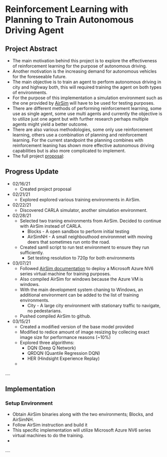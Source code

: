 # Reinforcement Learning with Planning to Train Autonomous Driving Agent

## Project Abstract
* The main motivation behind this project is to explore the effectiveness of reinforcement learning for the purpose of autonomous driving.
* Another motivation is the increasing demand for autonomous vehicles for the foreseeable future.
* The main objective is to train an agent to perform autonomous driving in city and highway both, this will required training the agent on both types of environments.
* For the purpose of this implementation a simulation environment such as the one provided by [AirSim] will have to be used for testing purposes.
* There are different methods of performing reinforcement learning, some use as single agent, some use multi agents and currently the objective is to utilize just one agent but with further research perhaps multiple agents might yield a better outcome.
* There are also various methodologies, some only use reinforcement learning, others use a combination of planning and reinforcement learning. For the current standpoint the planning combines with reinforcement leaning has shown more effective autonomous driving capabilities but is also more complicated to implement.
* The full project [proposal]:



## Progress Update
* 02/16/21
  * Created project proposal
* 02/21/21
  * Explored explored various training environments in AirSim.
* 02/22/21
  * Discovered CARLA simulator, another simulation environment.
* 02/28/21
  * Selected two traning environments from AirSim. Decided to continue with AirSim instead of CARLA.
    * Blocks - A open sandbox to perform initial testing
    * AirSimNH - A small neighbouthood environmnet with moving deers that sometimes run onto the road.
  * Created samll script to run test environment to ensure they run sufficiently.
    * Set testing resolution to 720p for both environments
* 03/07/21
  * Followed [AirSim documentation] to deploy a Microsoft Azure NV6 series virtual machine for training purposes.
  * Also compiled AirSim for windows because the Azure VM is windows.
  * With the main development system chaning to Windows, an additional environment can be added to the list of training environments.
    * City - A large city environment with stationary traffic to navigate, no pedestarians.
  * Pushed compiled AirSim to github.
* 03/15/21
  * Created a modified version of the base model provided
  * Modified to redice amount of image resizing by collecing exact image size for performance reasons (~10%)
  * Explored three algorithms:
    * DQN (Deep Q Network)
    * QRDQN (Quantile Regression DQN)
    * HER (Hindsight Experience Replay)
  * 


....


## Implementation
### Setup Environment
* Obtain AirSim binaries along with the two environments; Blocks, and AirSimNH.
* Follow AirSim instruction and build it
* This specific implementation will utilize Microsoft Azure NV6 series virtual machines to do the training.
* 

....


[proposal]:https://github.com/Nachiket27p/Reinforcement_Learning-Autonomous_Driving/blob/master/Paper/csc720_project_proposal.pdf
[AirSim]:https://github.com/microsoft/AirSim
[AirSim documentation]:https://microsoft.github.io/AirSim/
